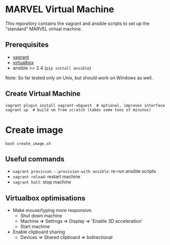 # MARVEL Virtual Machine

This repository contains the vagrant and ansible scripts to set up the "standard" MARVEL virtual machine.

## Prerequisites

- [vagrant](https://www.vagrantup.com/downloads.html)
- [virtualbox](https://www.virtualbox.org/wiki/Downloads)
- ansible >= 2.4 (`pip install ansible`)

Note: So far tested only on Unix, but should work on Windows as well.

## Create Virtual Machine

```
vagrant plugin install vagrant-vbguest  # optional, improves interface
vagrant up  # build vm from scratch (takes some tens of minutes)
```

# Create image
```
bash create_image.sh
```

## Useful commands

 * `vagrant provision --provision-with ansible`: re-run ansible scripts
 * `vagrant reload`: restart machine
 * `vagrant halt`: stop machine

## Virtualbox optimisations

 * Make mouse/typing more responsive: 
   * Shut down machine
   * Machine => Settings => Display => 'Enable 3D acceleration' 
   * Start machine
 * Enable clipboard sharing
   * Devices => Shared clipboard => bidirectional

